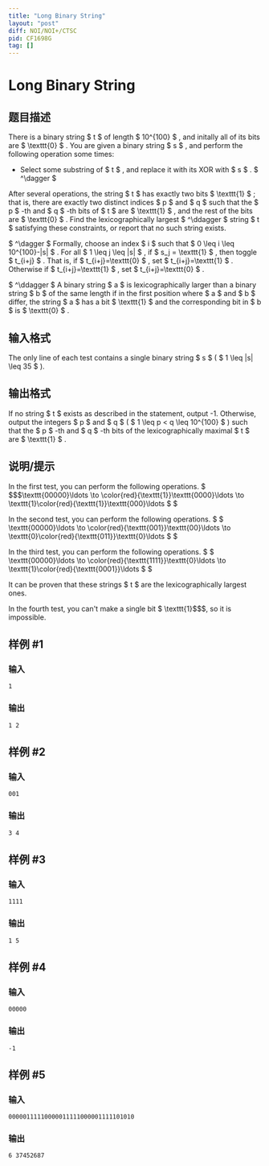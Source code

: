 ```yaml
---
title: "Long Binary String"
layout: "post"
diff: NOI/NOI+/CTSC
pid: CF1698G
tag: []
---
```


# Long Binary String

## 题目描述

There is a binary string $ t $ of length $ 10^{100} $ , and initally all of its bits are $ \texttt{0} $ . You are given a binary string $ s $ , and perform the following operation some times:

- Select some substring of $ t $ , and replace it with its XOR with $ s $ . $ ^\dagger $

 After several operations, the string $ t $ has exactly two bits $ \texttt{1} $ ; that is, there are exactly two distinct indices $ p $ and $ q $ such that the $ p $ -th and $ q $ -th bits of $ t $ are $ \texttt{1} $ , and the rest of the bits are $ \texttt{0} $ . Find the lexicographically largest $ ^\ddagger $ string $ t $ satisfying these constraints, or report that no such string exists.

 $ ^\dagger $ Formally, choose an index $ i $ such that $ 0 \leq i \leq 10^{100}-|s| $ . For all $ 1 \leq j \leq |s| $ , if $ s_j = \texttt{1} $ , then toggle $ t_{i+j} $ . That is, if $ t_{i+j}=\texttt{0} $ , set $ t_{i+j}=\texttt{1} $ . Otherwise if $ t_{i+j}=\texttt{1} $ , set $ t_{i+j}=\texttt{0} $ .

 $ ^\ddagger $ A binary string $ a $ is lexicographically larger than a binary string $ b $ of the same length if in the first position where $ a $ and $ b $ differ, the string $ a $ has a bit $ \texttt{1} $ and the corresponding bit in $ b $ is $ \texttt{0} $ .

## 输入格式

The only line of each test contains a single binary string $ s $ ( $ 1 \leq |s| \leq 35 $ ).

## 输出格式

If no string $ t $ exists as described in the statement, output -1. Otherwise, output the integers $ p $ and $ q $ ( $ 1 \leq p < q \leq 10^{100} $ ) such that the $ p $ -th and $ q $ -th bits of the lexicographically maximal $ t $ are $ \texttt{1} $ .

## 说明/提示

In the first test, you can perform the following operations. $ $$$\texttt{00000}\ldots \to \color{red}{\texttt{1}}\texttt{0000}\ldots \to \texttt{1}\color{red}{\texttt{1}}\texttt{000}\ldots $ $ </p><p>In the second test, you can perform the following operations.  $ $ \texttt{00000}\ldots \to \color{red}{\texttt{001}}\texttt{00}\ldots \to \texttt{0}\color{red}{\texttt{011}}\texttt{0}\ldots $ $ </p><p>In the third test, you can perform the following operations.  $ $ \texttt{00000}\ldots \to \color{red}{\texttt{1111}}\texttt{0}\ldots \to \texttt{1}\color{red}{\texttt{0001}}\ldots $ $ </p><p>It can be proven that these strings  $ t $  are the lexicographically largest ones.</p><p>In the fourth test, you can't make a single bit  $ \\texttt{1}$$$, so it is impossible.

## 样例 #1

### 输入

```
1
```

### 输出

```
1 2
```

## 样例 #2

### 输入

```
001
```

### 输出

```
3 4
```

## 样例 #3

### 输入

```
1111
```

### 输出

```
1 5
```

## 样例 #4

### 输入

```
00000
```

### 输出

```
-1
```

## 样例 #5

### 输入

```
00000111110000011111000001111101010
```

### 输出

```
6 37452687
```

